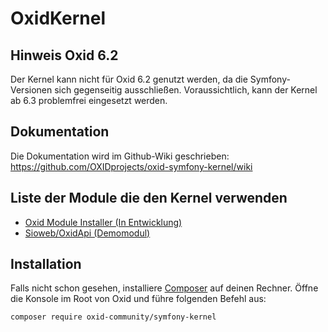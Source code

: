 # OxidKernel

## Hinweis Oxid 6.2

Der Kernel kann nicht für Oxid 6.2 genutzt werden, da die Symfony-Versionen sich gegenseitig ausschließen. Voraussichtlich, kann der Kernel ab 6.3 problemfrei eingesetzt werden.

## Dokumentation

Die Dokumentation wird im Github-Wiki geschrieben: https://github.com/OXIDprojects/oxid-symfony-kernel/wiki

## Liste der Module die den Kernel verwenden

- [Oxid Module Installer (In Entwicklung)](https://github.com/OXIDprojects/oxid-module-installer)
- [Sioweb/OxidApi (Demomodul)](https://github.com/Sioweb/OxidApi)

## Installation

Falls nicht schon gesehen, installiere [Composer](https://getcomposer.org/download/) auf deinen Rechner. Öffne die Konsole im Root von Oxid und führe folgenden Befehl aus:

```sh
composer require oxid-community/symfony-kernel
```
